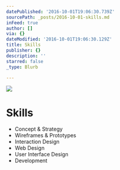```yaml
---
datePublished: '2016-10-01T19:06:30.739Z'
sourcePath: _posts/2016-10-01-skills.md
inFeed: true
author: []
via: {}
dateModified: '2016-10-01T19:06:30.129Z'
title: Skills
publisher: {}
description: ''
starred: false
_type: Blurb

---
```

![](https://the-grid-user-content.s3-us-west-2.amazonaws.com/b47fcbae-6c62-4523-94ea-9b609d3ac280.gif)

# Skills

* Concept & Strategy
* Wireframes & Prototypes
* Interaction Design
* Web Design
* User Interface Design
* Development